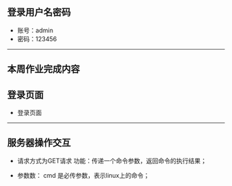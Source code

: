 ## 登录用户名密码
 - 账号：admin
 - 密码：123456

-------------------------------------
## 本周作业完成内容

## 登录页面

- 登录页面 


-------------------------------------
## 服务器操作交互

- 请求方式为GET请求
功能：传递一个命令参数，返回命令的执行结果；

- 参数数：
cmd 是必传参数，表示linux上的命令；

